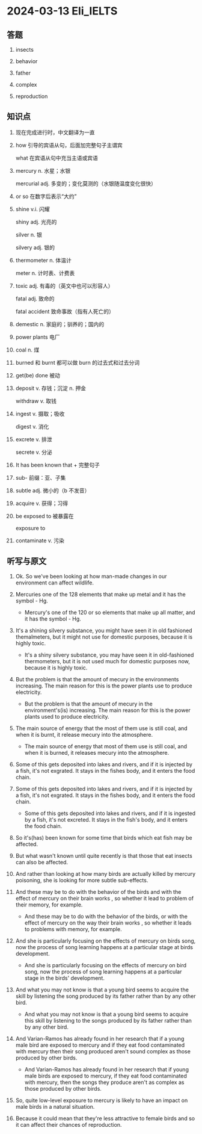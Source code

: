 # 2024-03-13 Eli_IELTS

## 答题

1. insects

2. behavior

3. father

4. complex

5. reproduction

## 知识点

1. 现在完成进行时，中文翻译为一直

2. how 引导的宾语从句，后面加完整句子主谓宾

   what 在宾语从句中充当主语或宾语

3. mercury n. 水星；水银

   mercurial adj. 多变的；变化莫测的（水银随温度变化很快）

4. or so 在数字后表示“大约”

5. shine v.i. 闪耀

   shiny adj. 光亮的

   silver n. 银

   silvery adj. 银的

6. thermometer n. 体温计

   meter n. 计时表、计费表

7. toxic adj. 有毒的（英文中也可以形容人）

   fatal adj. 致命的

   fatal accident 致命事故（指有人死亡的）

8. demestic n. 家庭的；驯养的；国内的

9. power plants 电厂

10. coal n. 煤

11. burned 和 burnt 都可以做 burn 的过去式和过去分词

12. get(be) done 被动

13. deposit v. 存钱；沉淀 n. 押金

    withdraw v. 取钱

14. ingest v. 摄取；吸收

    digest v. 消化

15. excrete v. 排泄

    secrete v. 分泌

16. It has been known that + 完整句子

17. sub- 前缀：亚、子集

18. subtle adj. 微小的（b 不发音）

19. acquire v. 获得；习得

20. be exposed to 被暴露在

    exposure to

21. contaminate v. 污染

## 听写与原文

1. Ok. So we've been looking at how man-made changes in our environment can affect wildlife.

2. Mercuries one of the 128 elements that make up metal and it has the symbol - Hg.

   - Mercury's one of the 120 or so elements that make up all matter, and it has the symbol - Hg.

3. It's a shining silvery substance, you might have seen it in old fashioned themalmeters, but it might not use for domestic purposes, because it is highly toxic.

   - It's a shiny silvery substance, you may have seen it in old-fashioned thermometers, but it is not used much for domestic purposes now, because it is highly toxic.

4. But the problem is that the amount of mecury in the environments increasing. The main reason for this is the power plants use to produce electricity.

   - But the problem is that the amount of mecury in the environment's(is) increasing. The main reason for this is the power plants used to produce electricity.

5. The main source of energy that the most of them use is still coal, and when it is burnt, it release mecury into the atmosphere.

   - The main source of energy that most of them use is still coal, and when it is burned, it releases mecury into the atmosphere.

6. Some of this gets deposited into lakes and rivers, and if it is injected by a fish, it's not exgrated. It stays in the fishes body, and it enters the food chain.

7. Some of this gets deposited into lakes and rivers, and if it is injected by a fish, it's not exgrated. It stays in the fishes body, and it enters the food chain.

   - Some of this gets deposited into lakes and rivers, and if it is ingested by a fish, it's not excreted. It stays in the fish's body, and it enters the food chain.

8. So it's(has) been known for some time that birds which eat fish may be affected.

9. But what wasn't known until quite recently is that those that eat insects can also be affected.

10. And rather than looking at how many birds are actually killed by mercury poisoning, she is looking for more subtle sub-effects.

11. And these may be to do with the behavior of the birds and with the effect of mercury on their brain works , so whether it lead to problem of their memory, for example.

    - And these may be to do with the behavior of the birds, or with the effect of mercury on the way their brain works , so whether it leads to problems with memory, for example.

12. And she is particularly focusing on the effects of mercury on birds song, now the process of song learning happens at a particular stage at birds development.

    - And she is particularly focusing on the effects of mercury on bird song, now the process of song learning happens at a particular stage in the birds' development.

13. And what you may not know is that a young bird seems to acquire the skill by listening the song produced by its father rather than by any other bird.

    - And what you may not know is that a young bird seems to acquire this skill by listening to the songs produced by its father rather than by any other bird.

14. And Varian-Ramos has already found in her research that if a young male bird are exposed to mercury and if they eat food contaminated with mercury then their song produced aren't sound complex as those produced by other birds.

    - And Varian-Ramos has already found in her research that if young male birds are exposed to mercury, if they eat food contaminated with mercury, then the songs they produce aren't as complex as those produced by other birds.

15. So, quite low-level exposure to mercury is likely to have an impact on male birds in a natural situation.

16. Because it could mean that they're less attractive to female birds and so it can affect their chances of reproduction.

